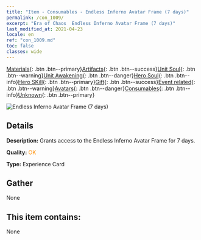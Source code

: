 ```yaml
---
title: "Item - Consumables - Endless Inferno Avatar Frame (7 days)"
permalink: /con_1009/
excerpt: "Era of Chaos  Endless Inferno Avatar Frame (7 days)"
last_modified_at: 2021-04-23
locale: en
ref: "con_1009.md"
toc: false
classes: wide
---
```

 [Materials](/Items/){: .btn .btn--primary}[Artifacts](/Items/Artifacts/){: .btn .btn--success}[Unit Soul](/Items/UnitSoul/){: .btn .btn--warning}[Unit Awakening](/Items/UnitAwakening/){: .btn .btn--danger}[Hero Soul](/Items/HeroSoul/){: .btn .btn--info}[Hero SKill](/Items/HeroSkill/){: .btn .btn--primary}[Gift](/Items/Gift/){: .btn .btn--success}[Event related](/Items/Events/){: .btn .btn--warning}[Avatars](/Items/Avatars/){: .btn .btn--danger}[Consumables](/Items/Consumables/){: .btn .btn--info}[Unknown](/Items/Unknown/){: .btn .btn--primary}

 ![Endless Inferno Avatar Frame (7 days)](/images/a/avatarFrame_58.png)

## Details
 **Description:** Grants access to the Endless Inferno Avatar Frame for 7 days.

 **Quality:** <span style="color: #FF8C00">OK</span>

 **Type:** Experience Card

## Gather

  None

## This item contains:

  None

